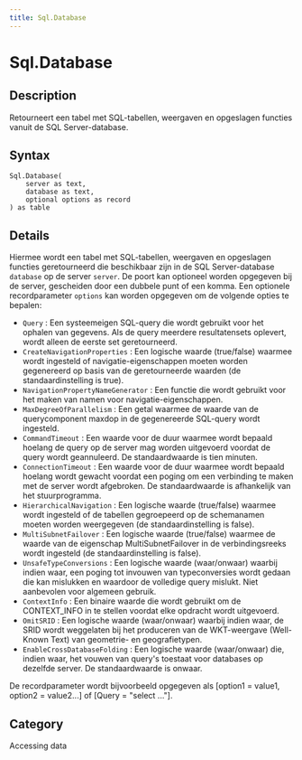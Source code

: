 ```yaml
---
title: Sql.Database
---
```


# Sql.Database


## Description

Retourneert een tabel met SQL-tabellen, weergaven en opgeslagen functies vanuit de SQL Server-database.


## Syntax

```powerquery
Sql.Database(
    server as text,
    database as text,
    optional options as record
) as table
```


## Details

Hiermee wordt een tabel met SQL-tabellen, weergaven en opgeslagen functies geretourneerd die beschikbaar zijn in de SQL Server-database <code>database</code> op de server <code>server</code>. De poort kan optioneel worden opgegeven bij de server, gescheiden door een dubbele punt of een komma. Een optionele recordparameter <code>options</code> kan worden opgegeven om de volgende opties te bepalen:    <ul><li><code>Query</code> : Een systeemeigen SQL-query die wordt gebruikt voor het ophalen van gegevens. Als de query meerdere resultatensets oplevert, wordt alleen de eerste set geretourneerd.</li><li><code>CreateNavigationProperties</code> : Een logische waarde (true/false) waarmee wordt ingesteld of navigatie-eigenschappen moeten worden gegenereerd op basis van de geretourneerde waarden (de standaardinstelling is true).</li><li><code>NavigationPropertyNameGenerator</code> : Een functie die wordt gebruikt voor het maken van namen voor navigatie-eigenschappen.</li><li><code>MaxDegreeOfParallelism</code> : Een getal waarmee de waarde van de querycomponent maxdop in de gegenereerde SQL-query wordt ingesteld.</li><li><code>CommandTimeout</code> : Een waarde voor de duur waarmee wordt bepaald hoelang de query op de server mag worden uitgevoerd voordat de query wordt geannuleerd. De standaardwaarde is tien minuten.</li><li><code>ConnectionTimeout</code> : Een waarde voor de duur waarmee wordt bepaald hoelang wordt gewacht voordat een poging om een verbinding te maken met de server wordt afgebroken. De standaardwaarde is afhankelijk van het stuurprogramma.</li><li><code>HierarchicalNavigation</code> : Een logische waarde (true/false) waarmee wordt ingesteld of de tabellen gegroepeerd op de schemanamen moeten worden weergegeven (de standaardinstelling is false).</li><li><code>MultiSubnetFailover</code> : Een logische waarde (true/false) waarmee de waarde van de eigenschap MultiSubnetFailover in de verbindingsreeks wordt ingesteld (de standaardinstelling is false).</li><li><code>UnsafeTypeConversions</code> : Een logische waarde (waar/onwaar) waarbij indien waar, een poging tot invouwen van typeconversies wordt gedaan die kan mislukken en waardoor de volledige query mislukt. Niet aanbevolen voor algemeen gebruik.</li><li><code>ContextInfo</code> : Een binaire waarde die wordt gebruikt om de CONTEXT_INFO in te stellen voordat elke opdracht wordt uitgevoerd.</li><li><code>OmitSRID</code> : Een logische waarde (waar/onwaar) waarbij indien waar, de SRID wordt weggelaten bij het produceren van de WKT-weergave (Well-Known Text) van geometrie- en geografietypen.</li><li><code>EnableCrossDatabaseFolding</code> : Een logische waarde (waar/onwaar) die, indien waar, het vouwen van query&#39;s toestaat voor databases op dezelfde server. De standaardwaarde is onwaar.</li></ul>    De recordparameter wordt bijvoorbeeld opgegeven als [option1 = value1, option2 = value2...] of [Query = "select ..."].    



## Category
Accessing data
